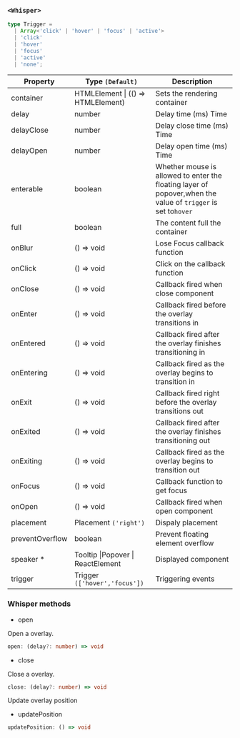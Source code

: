 ### `<Whisper>`

```ts
type Trigger =
  | Array<'click' | 'hover' | 'focus' | 'active'>
  | 'click'
  | 'hover'
  | 'focus'
  | 'active'
  | 'none';
```

| Property        | Type `(Default)`                          | Description                                                                                                  |
| --------------- | ----------------------------------------- | ------------------------------------------------------------------------------------------------------------ |
| container       | HTMLElement &#124; (() => HTMLElement)    | Sets the rendering container                                                                                 |
| delay           | number                                    | Delay time (ms) Time                                                                                         |
| delayClose      | number                                    | Delay close time (ms) Time                                                                                   |
| delayOpen       | number                                    | Delay open time (ms) Time                                                                                    |
| enterable       | boolean                                   | Whether mouse is allowed to enter the floating layer of popover,when the value of `trigger` is set to`hover` |
| full            | boolean                                   | The content full the container                                                                               |
| onBlur          | () => void                                | Lose Focus callback function                                                                                 |
| onClick         | () => void                                | Click on the callback function                                                                               |
| onClose         | () => void                                | Callback fired when close component                                                                          |
| onEnter         | () => void                                | Callback fired before the overlay transitions in                                                             |
| onEntered       | () => void                                | Callback fired after the overlay finishes transitioning in                                                   |
| onEntering      | () => void                                | Callback fired as the overlay begins to transition in                                                        |
| onExit          | () => void                                | Callback fired right before the overlay transitions out                                                      |
| onExited        | () => void                                | Callback fired after the overlay finishes transitioning out                                                  |
| onExiting       | () => void                                | Callback fired as the overlay begins to transition out                                                       |
| onFocus         | () => void                                | Callback function to get focus                                                                               |
| onOpen          | () => void                                | Callback fired when open component                                                                           |
| placement       | Placement `('right')`                     | Dispaly placement                                                                                            |
| preventOverflow | boolean                                   | Prevent floating element overflow                                                                            |
| speaker \*      | Tooltip &#124;Popover &#124; ReactElement | Displayed component                                                                                          |
| trigger         | Trigger `(['hover','focus'])`             | Triggering events                                                                                            |

### Whisper methods

- open

Open a overlay.

```ts
open: (delay?: number) => void
```

- close

Close a overlay.

```ts
close: (delay?: number) => void
```

Update overlay position

- updatePosition

```ts
updatePosition: () => void
```
